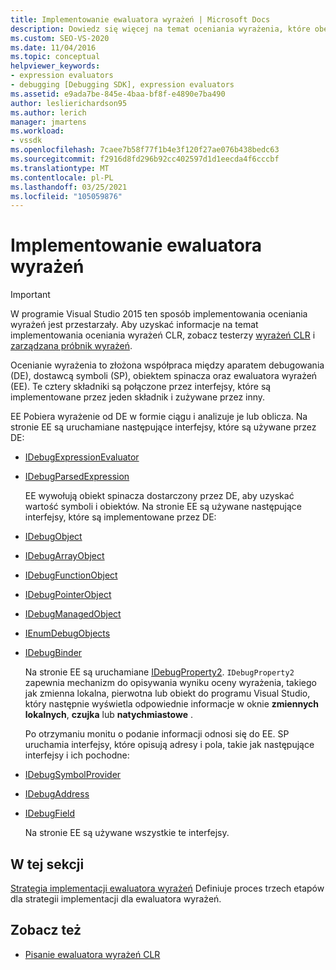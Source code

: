 ```yaml
---
title: Implementowanie ewaluatora wyrażeń | Microsoft Docs
description: Dowiedz się więcej na temat oceniania wyrażenia, które obejmuje aparat debugowania, dostawcę symboli, obiekt spinacza oraz ewaluatora wyrażeń.
ms.custom: SEO-VS-2020
ms.date: 11/04/2016
ms.topic: conceptual
helpviewer_keywords:
- expression evaluators
- debugging [Debugging SDK], expression evaluators
ms.assetid: e9ada7be-845e-4baa-bf8f-e4890e7ba490
author: leslierichardson95
ms.author: lerich
manager: jmartens
ms.workload:
- vssdk
ms.openlocfilehash: 7caee7b58f77f1b4e3f120f27ae076b438bedc63
ms.sourcegitcommit: f2916d8fd296b92cc402597d1d1eecda4f6cccbf
ms.translationtype: MT
ms.contentlocale: pl-PL
ms.lasthandoff: 03/25/2021
ms.locfileid: "105059876"
---
```

# <a name="implement-an-expression-evaluator"></a>Implementowanie ewaluatora wyrażeń
> [!IMPORTANT]
> W programie Visual Studio 2015 ten sposób implementowania oceniania wyrażeń jest przestarzały. Aby uzyskać informacje na temat implementowania oceniania wyrażeń CLR, zobacz testerzy [wyrażeń CLR](https://github.com/Microsoft/ConcordExtensibilitySamples/wiki/CLR-Expression-Evaluators) i [zarządzana próbnik wyrażeń](https://github.com/Microsoft/ConcordExtensibilitySamples/wiki/Managed-Expression-Evaluator-Sample).

 Ocenianie wyrażenia to złożona współpraca między aparatem debugowania (DE), dostawcą symboli (SP), obiektem spinacza oraz ewaluatora wyrażeń (EE). Te cztery składniki są połączone przez interfejsy, które są implementowane przez jeden składnik i zużywane przez inny.

 EE Pobiera wyrażenie od DE w formie ciągu i analizuje je lub oblicza. Na stronie EE są uruchamiane następujące interfejsy, które są używane przez DE:

- [IDebugExpressionEvaluator](../../extensibility/debugger/reference/idebugexpressionevaluator.md)

- [IDebugParsedExpression](../../extensibility/debugger/reference/idebugparsedexpression.md)

  EE wywołują obiekt spinacza dostarczony przez DE, aby uzyskać wartość symboli i obiektów. Na stronie EE są używane następujące interfejsy, które są implementowane przez DE:

- [IDebugObject](../../extensibility/debugger/reference/idebugobject.md)

- [IDebugArrayObject](../../extensibility/debugger/reference/idebugarrayobject.md)

- [IDebugFunctionObject](../../extensibility/debugger/reference/idebugfunctionobject.md)

- [IDebugPointerObject](../../extensibility/debugger/reference/idebugpointerobject.md)

- [IDebugManagedObject](../../extensibility/debugger/reference/idebugmanagedobject.md)

- [IEnumDebugObjects](../../extensibility/debugger/reference/ienumdebugobjects.md)

- [IDebugBinder](../../extensibility/debugger/reference/idebugbinder.md)

  Na stronie EE są uruchamiane [IDebugProperty2](../../extensibility/debugger/reference/idebugproperty2.md). `IDebugProperty2` zapewnia mechanizm do opisywania wyniku oceny wyrażenia, takiego jak zmienna lokalna, pierwotna lub obiekt do programu Visual Studio, który następnie wyświetla odpowiednie informacje w oknie **zmiennych lokalnych**, **czujka** lub **natychmiastowe** .

  Po otrzymaniu monitu o podanie informacji odnosi się do EE. SP uruchamia interfejsy, które opisują adresy i pola, takie jak następujące interfejsy i ich pochodne:

- [IDebugSymbolProvider](../../extensibility/debugger/reference/idebugsymbolprovider.md)

- [IDebugAddress](../../extensibility/debugger/reference/idebugaddress.md)

- [IDebugField](../../extensibility/debugger/reference/idebugfield.md)

  Na stronie EE są używane wszystkie te interfejsy.

## <a name="in-this-section"></a>W tej sekcji
 [Strategia implementacji ewaluatora wyrażeń](../../extensibility/debugger/expression-evaluator-implementation-strategy.md) Definiuje proces trzech etapów dla strategii implementacji dla ewaluatora wyrażeń.

## <a name="see-also"></a>Zobacz też
- [Pisanie ewaluatora wyrażeń CLR](../../extensibility/debugger/writing-a-common-language-runtime-expression-evaluator.md)
